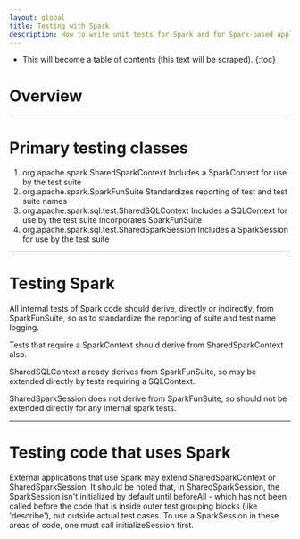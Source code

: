 ```yaml
---
layout: global
title: Testing with Spark
description: How to write unit tests for Spark and for Spark-based applications
---
```


* This will become a table of contents (this text will be scraped).
{:toc}

# Overview

***************************************************************************************************

# Primary testing classes

1. org.apache.spark.SharedSparkContext
   Includes a SparkContext for use by the test suite
1. org.apache.spark.SparkFunSuite
   Standardizes reporting of test and test suite names
1. org.apache.spark.sql.test.SharedSQLContext
   Includes a SQLContext for use by the test suite
   Incorporates SparkFunSuite
1. org.apache.spark.sql.test.SharedSparkSession
   Includes a SparkSession for use by the test suite

***************************************************************************************************

# Testing Spark

All internal tests of Spark code should derive, directly or indirectly, from SparkFunSuite, so as to standardize the reporting of suite and test name logging.

Tests that require a SparkContext should derive from SharedSparkContext also.

SharedSQLContext already derives from SparkFunSuite, so may be extended directly by tests requiring a SQLContext.

SharedSparkSession does not derive from SparkFunSuite, so should not be extended directly for any internal spark tests.

***************************************************************************************************

# Testing code that uses Spark

External applications that use Spark may extend SharedSparkContext or SharedSparkSession.  It should be noted that, in SharedSparkSession, the SparkSession isn't initialized by default until beforeAll - which has not been called before the code that is inside outer test grouping blocks (like 'describe'), but outside actual test cases.  To use a SparkSession in these areas of code, one must call initializeSession first.